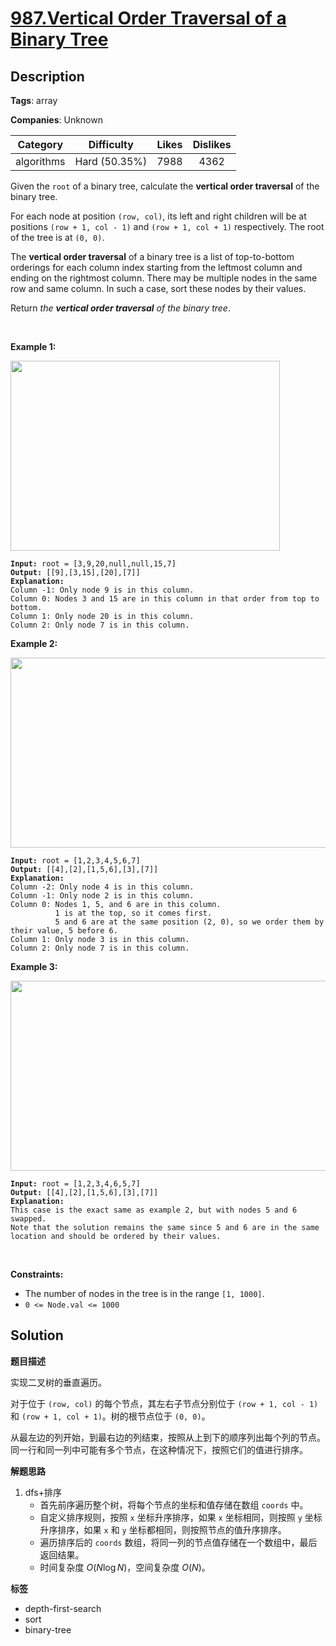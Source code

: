 # [987.Vertical Order Traversal of a Binary Tree](https://leetcode.com/problems/vertical-order-traversal-of-a-binary-tree/description/)

## Description

**Tags**: array

**Companies**: Unknown

|  Category  |  Difficulty   | Likes | Dislikes |
| :--------: | :-----------: | :---: | :------: |
| algorithms | Hard (50.35%) | 7988  |   4362   |

<p>Given the <code>root</code> of a binary tree, calculate the <strong>vertical order traversal</strong> of the binary tree.</p>
<p>For each node at position <code>(row, col)</code>, its left and right children will be at positions <code>(row + 1, col - 1)</code> and <code>(row + 1, col + 1)</code> respectively. The root of the tree is at <code>(0, 0)</code>.</p>
<p>The <strong>vertical order traversal</strong> of a binary tree is a list of top-to-bottom orderings for each column index starting from the leftmost column and ending on the rightmost column. There may be multiple nodes in the same row and same column. In such a case, sort these nodes by their values.</p>
<p>Return <em>the <strong>vertical order traversal</strong> of the binary tree</em>.</p>
<p>&nbsp;</p>
<p><strong class="example">Example 1:</strong></p>
<img alt="" src="https://assets.leetcode.com/uploads/2021/01/29/vtree1.jpg" style="width: 431px; height: 304px;" />
<pre><code><strong>Input:</strong> root = [3,9,20,null,null,15,7]
<strong>Output:</strong> [[9],[3,15],[20],[7]]
<strong>Explanation:</strong>
Column -1: Only node 9 is in this column.
Column 0: Nodes 3 and 15 are in this column in that order from top to bottom.
Column 1: Only node 20 is in this column.
Column 2: Only node 7 is in this column.</code></pre>
<p><strong class="example">Example 2:</strong></p>
<img alt="" src="https://assets.leetcode.com/uploads/2021/01/29/vtree2.jpg" style="width: 512px; height: 304px;" />
<pre><code><strong>Input:</strong> root = [1,2,3,4,5,6,7]
<strong>Output:</strong> [[4],[2],[1,5,6],[3],[7]]
<strong>Explanation:</strong>
Column -2: Only node 4 is in this column.
Column -1: Only node 2 is in this column.
Column 0: Nodes 1, 5, and 6 are in this column.
          1 is at the top, so it comes first.
          5 and 6 are at the same position (2, 0), so we order them by their value, 5 before 6.
Column 1: Only node 3 is in this column.
Column 2: Only node 7 is in this column.</code></pre>
<p><strong class="example">Example 3:</strong></p>
<img alt="" src="https://assets.leetcode.com/uploads/2021/01/29/vtree3.jpg" style="width: 512px; height: 304px;" />
<pre><code><strong>Input:</strong> root = [1,2,3,4,6,5,7]
<strong>Output:</strong> [[4],[2],[1,5,6],[3],[7]]
<strong>Explanation:</strong>
This case is the exact same as example 2, but with nodes 5 and 6 swapped.
Note that the solution remains the same since 5 and 6 are in the same location and should be ordered by their values.</code></pre>
<p>&nbsp;</p>
<p><strong>Constraints:</strong></p>
<ul>
  <li>The number of nodes in the tree is in the range <code>[1, 1000]</code>.</li>
  <li><code>0 &lt;= Node.val &lt;= 1000</code></li>
</ul>

## Solution

**题目描述**

实现二叉树的垂直遍历。

对于位于 `(row, col)` 的每个节点，其左右子节点分别位于 `(row + 1, col - 1)` 和 `(row + 1, col + 1)`。树的根节点位于 `(0, 0)`。

从最左边的列开始，到最右边的列结束，按照从上到下的顺序列出每个列的节点。同一行和同一列中可能有多个节点，在这种情况下，按照它们的值进行排序。

**解题思路**

1. dfs+排序
   - 首先前序遍历整个树，将每个节点的坐标和值存储在数组 `coords` 中。
   - 自定义排序规则，按照 `x` 坐标升序排序，如果 `x` 坐标相同，则按照 `y` 坐标升序排序，如果 `x` 和 `y` 坐标都相同，则按照节点的值升序排序。
   - 遍历排序后的 `coords` 数组，将同一列的节点值存储在一个数组中，最后返回结果。
   - 时间复杂度 $O(N\log N)$，空间复杂度 $O(N)$。

**标签**

- depth-first-search
- sort
- binary-tree
